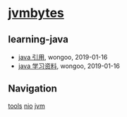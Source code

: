 # [jvmbytes](http://jvmbytes.com)

## learning-java
* [java 引用](/learning-java/java-reference), wongoo, 2019-01-16
* [java 学习资料](/learning-java/java-guide), wongoo, 2019-01-16

## Navigation
[tools](/learning-java/tools/)
[nio](/learning-java/nio/)
[jvm](/learning-java/jvm/)
